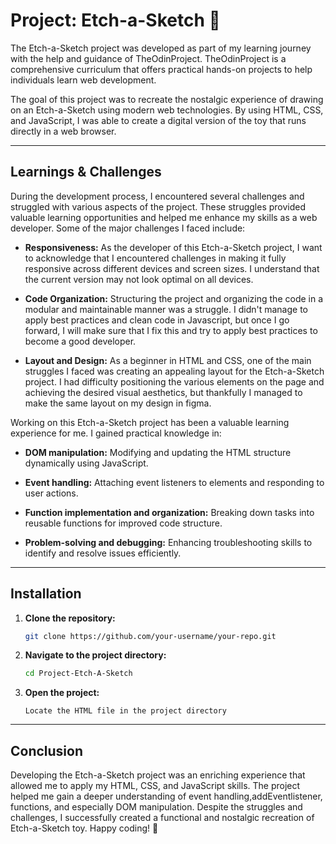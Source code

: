 # Project: Etch-a-Sketch 🌈
The Etch-a-Sketch project was developed as part of my learning journey with the help and guidance of TheOdinProject. TheOdinProject is a comprehensive curriculum that offers practical hands-on projects to help individuals learn web development.

The goal of this project was to recreate the nostalgic experience of drawing on an Etch-a-Sketch using modern web technologies. By using HTML, CSS, and JavaScript, I was able to create a digital version of the toy that runs directly in a web browser.

---
## Learnings & Challenges
During the development process, I encountered several challenges and struggled with various aspects of the project. These struggles provided valuable learning opportunities and helped me enhance my skills as a web developer. Some of the major challenges I faced include:

- **Responsiveness:** As the developer of this Etch-a-Sketch project, I want to acknowledge that I encountered challenges in making it fully responsive across different devices and screen sizes. I understand that the current version may not look optimal on all devices.

- **Code Organization:** Structuring the project and organizing the code in a modular and maintainable manner was a struggle. I didn't manage to apply best practices and clean code in Javascript, but once I go forward, I will make sure that I fix this and try to apply best practices to become a good developer.

- **Layout and Design:** As a beginner in HTML and CSS, one of the main struggles I faced was creating an appealing layout for the Etch-a-Sketch project. I had difficulty positioning the various elements on the page and achieving the desired visual aesthetics, but thankfully I managed to make the same layout on my design in figma.

Working on this Etch-a-Sketch project has been a valuable learning experience for me. I gained practical knowledge in:

- **DOM manipulation:** Modifying and updating the HTML structure dynamically using JavaScript.

- **Event handling:** Attaching event listeners to elements and responding to user actions.

- **Function implementation and organization:** Breaking down tasks into reusable functions for improved code structure.

- **Problem-solving and debugging:** Enhancing troubleshooting skills to identify and resolve issues efficiently.

---

## Installation
1. **Clone the repository:**

   ```bash
   git clone https://github.com/your-username/your-repo.git

2. **Navigate to the project directory:**
   
    ```bash
    cd Project-Etch-A-Sketch 
3. **Open the project:**
     ```
     Locate the HTML file in the project directory 
    ```
---

## Conclusion
Developing the Etch-a-Sketch project was an enriching experience that allowed me to apply my HTML, CSS, and JavaScript skills. The project helped me gain a deeper understanding of event handling,addEventlistener, functions, and especially DOM manipulation. Despite the struggles and challenges, I successfully created a functional and nostalgic recreation of Etch-a-Sketch toy. Happy coding! 🚀



